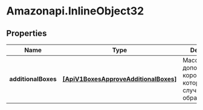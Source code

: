 # Amazonapi.InlineObject32

## Properties

Name | Type | Description | Notes
------------ | ------------- | ------------- | -------------
**additionalBoxes** | [**[ApiV1BoxesApproveAdditionalBoxes]**](ApiV1BoxesApproveAdditionalBoxes.md) | Массив дополнительных коробок которые случились при обработки. | [optional] 


